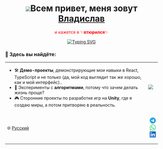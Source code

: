<!-- markdownlint-disable MD033 MD041 -->
<p align="center">
  <h1 align="center"><img src="https://github.com/blackcater/blackcater/raw/main/images/Hi.gif" height="32"/>Всем привет, меня зовут <a href="https://www.youtube.com/watch?v=DFSXP9Uedz4" target="_blank">Владислав</a></h1>
</p>
<p align="center">
  <span style="color: red;">и кажется я ✨<b>втюрился</b>✨<span>  
</p>
<p align="center">
<a href="https://git.io/typing-svg"><img src="https://readme-typing-svg.demolab.com?font=Fira+Code&duration=6000&pause=1500&color=4493F8&center=true&width=435&lines=%D0%B2+%D0%BF%D0%BE%D1%82%D1%80%D1%8F%D1%81%D0%B0%D1%8E%D1%89%D0%B8%D0%B9+ReactJs+Lib;%D0%B2+%D0%BD%D0%B5%D0%B2%D0%B5%D1%80%D0%BE%D1%8F%D1%82%D0%BD%D1%8B%D0%B9+NextJs+framework;%D0%B2+%D1%81%D1%82%D1%80%D0%BE%D0%B3%D0%B8%D0%B9+TypeScript" alt="Typing SVG" /></a>
</p>

<p align="center">
  <h3 align="start">🌟 Здесь вы найдёте:</h3>
</p>

<div align="center">
  <table>
    <tr>
      <td>
        <ul>
          <li>🛠️ <b>Демо-проекты</b>, демонстрирующие мои навыки в React, TypeScript и не только (да, мой код выглядит так же хорошо, как и мой интерфейс)..</li>
          <li>🧩 Эксперименты с <b>алгоритмами</b>, потому что зачем делать жизнь проще?</li>
          <li>🎮 Сторонние проекты по разработке игр на <b>Unity</b>, где я создаю миры, а потом притворяю в реальность.</li>
        </ul>
      </td>
      <td>
        <p align="center">
        <img src="https://media1.tenor.com/m/wF5RiCnfj34AAAAd/work-computer.gif" />
        </p>
      </td>
    </tr>
    <tr>
      <td>
        <p align="start">
          🌐
          <a href="README.ru.md" target="_blank">Русский</a>
        </p>
      </td>
      <td>
        <p align="end">
          <a href="https://t.me/tel_vlad">
            <img src="public/assets/telegram.svg" alt="telegram logo" width="20" />
          </a>
          <a href="https://wa.me/995579067014">
            <img src="public/assets/whatsapp.svg" alt="whatsApp logo" width="20" />
          </a>
          <a href="https://www.linkedin.com/in/vladislav-telyatnikov-02a4862ab/">
            <img src="public/assets/linkedin.svg" alt="linkedIn logo" width="20" />
          </a>
        </p>
      </td>
    </tr>
  </table>
</div>
<!-- markdownlint-enable MD033 -->


